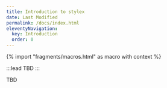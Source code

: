 ```yaml
---
title: Introduction to stylex
date: Last Modified
permalink: /docs/index.html
eleventyNavigation:
  key: Introduction
  order: 0
---
```


{% import "fragments/macros.html" as macro with context %}

:::lead
TBD
:::

TBD
